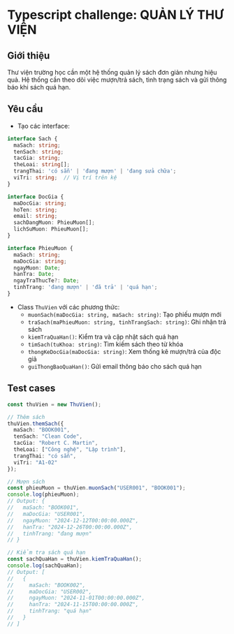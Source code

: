 # Typescript challenge: QUẢN LÝ THƯ VIỆN

## Giới thiệu
Thư viện trường học cần một hệ thống quản lý sách đơn giản nhưng hiệu quả. Hệ thống cần theo dõi việc mượn/trả sách, tình trạng sách và gửi thông báo khi sách quá hạn.

## Yêu cầu
- Tạo các interface:
```typescript
interface Sach {
  maSach: string;
  tenSach: string;
  tacGia: string;
  theLoai: string[];
  trangThai: 'có sẵn' | 'đang mượn' | 'đang sửa chữa';
  viTri: string;  // Vị trí trên kệ
}

interface DocGia {
  maDocGia: string;
  hoTen: string;
  email: string;
  sachDangMuon: PhieuMuon[];
  lichSuMuon: PhieuMuon[];
}

interface PhieuMuon {
  maSach: string;
  maDocGia: string;
  ngayMuon: Date;
  hanTra: Date;
  ngayTraThucTe?: Date;
  tinhTrang: 'đang mượn' | 'đã trả' | 'quá hạn';
}
```

- Class `ThuVien` với các phương thức:
  + `muonSach(maDocGia: string, maSach: string)`: Tạo phiếu mượn mới
  + `traSach(maPhieuMuon: string, tinhTrangSach: string)`: Ghi nhận trả sách
  + `kiemTraQuaHan()`: Kiểm tra và cập nhật sách quá hạn
  + `timSach(tuKhoa: string)`: Tìm kiếm sách theo từ khóa
  + `thongKeDocGia(maDocGia: string)`: Xem thống kê mượn/trả của độc giả
  + `guiThongBaoQuaHan()`: Gửi email thông báo cho sách quá hạn

## Test cases
```typescript
const thuVien = new ThuVien();

// Thêm sách
thuVien.themSach({
  maSach: "BOOK001",
  tenSach: "Clean Code",
  tacGia: "Robert C. Martin",
  theLoai: ["Công nghệ", "Lập trình"],
  trangThai: "có sẵn",
  viTri: "A1-02"
});

// Mượn sách
const phieuMuon = thuVien.muonSach("USER001", "BOOK001");
console.log(phieuMuon);
// Output: {
//   maSach: "BOOK001",
//   maDocGia: "USER001",
//   ngayMuon: "2024-12-12T00:00:00.000Z",
//   hanTra: "2024-12-26T00:00:00.000Z",
//   tinhTrang: "đang mượn"
// }

// Kiểm tra sách quá hạn
const sachQuaHan = thuVien.kiemTraQuaHan();
console.log(sachQuaHan);
// Output: [
//   {
//     maSach: "BOOK002",
//     maDocGia: "USER002",
//     ngayMuon: "2024-11-01T00:00:00.000Z",
//     hanTra: "2024-11-15T00:00:00.000Z",
//     tinhTrang: "quá hạn"
//   }
// ]
```